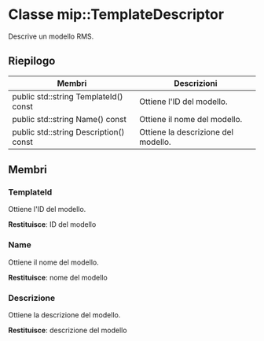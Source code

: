 # <a name="class-miptemplatedescriptor"></a>Classe mip::TemplateDescriptor 
Descrive un modello RMS.
  
## <a name="summary"></a>Riepilogo
 Membri                        | Descrizioni                                
--------------------------------|---------------------------------------------
 public std::string TemplateId() const  |  Ottiene l'ID del modello.
 public std::string Name() const  |  Ottiene il nome del modello.
 public std::string Description() const  |  Ottiene la descrizione del modello.
  
## <a name="members"></a>Membri
  
### <a name="templateid"></a>TemplateId
Ottiene l'ID del modello.

  
**Restituisce**: ID del modello
  
### <a name="name"></a>Name
Ottiene il nome del modello.

  
**Restituisce**: nome del modello
  
### <a name="description"></a>Descrizione
Ottiene la descrizione del modello.

  
**Restituisce**: descrizione del modello